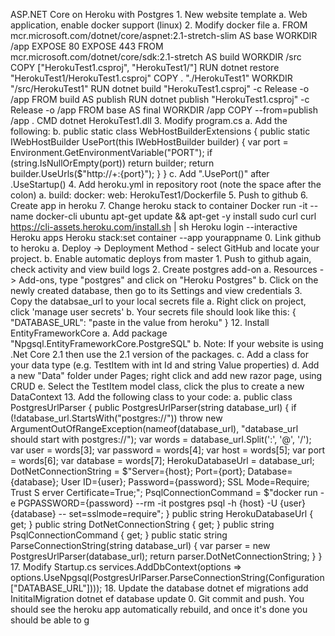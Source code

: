 ---
---
ASP.NET Core on Heroku with Postgres
1.
New website template
a.
Web application, enable docker support (linux)
2.
Modify docker file
a.
FROM mcr.microsoft.com/dotnet/core/aspnet:2.1-stretch-slim AS base
WORKDIR /app
EXPOSE 80
EXPOSE 443
FROM mcr.microsoft.com/dotnet/core/sdk:2.1-stretch AS build
WORKDIR /src
COPY ["HerokuTest1.csproj", "HerokuTest1/"]
RUN dotnet restore "HerokuTest1/HerokuTest1.csproj"
COPY . "./HerokuTest1"
WORKDIR "/src/HerokuTest1"
RUN dotnet build "HerokuTest1.csproj" -c Release -o /app
FROM build AS publish
RUN dotnet publish "HerokuTest1.csproj" -c Release -o /app
FROM base AS final
WORKDIR /app
COPY --from=publish /app .
CMD dotnet HerokuTest1.dll
3.
Modify program.cs
a.
Add the following:
b.
public static class WebHostBuilderExtensions
{
    public static IWebHostBuilder UsePort(this IWebHostBuilder builder)
    {
        var port = Environment.GetEnvironmentVariable("PORT");
        if (string.IsNullOrEmpty(port))
            return builder;
        return builder.UseUrls($"http://+:{port}");
    }
}
c.
Add ".UsePort()" after .UseStartup<Startup>()
4.
Add heroku.yml in repository root (note the space after the colon)
a.
build:
    docker:
        web: HerokuTest1/Dockerfile
5.
Push to github
6.
Create app in heroku
7.
Change heroku stack to container
Docker run -it --name docker-cli ubuntu
apt-get update && apt-get -y install sudo curl
curl 
https://cli-assets.heroku.com/install.sh | sh
Heroku login --interactive
Heroku apps
Heroku stack:set container --app yourappname
0.
Link github to heroku
a.
Deploy -> Deployment Method - select GitHub and locate your project.
b.
Enable automatic deploys from master
1.
Push to github again, check activity and view build logs
2.
Create postgres add-on
a.
Resources -> Add-ons, type "postgres" and click on "Heroku Postgres"
b.
Click on the newly created database, then go to its Settings and view credentials
3.
Copy the databsae_url to your local secrets file
a.
Right click on project, click 'manage user secrets'
b.
Your secrets file should look like this:
{  
  "DATABASE_URL": "paste in the value from heroku"
}
12.
Install EntityFrameworkCore
a.
Add package "Npgsql.EntityFrameworkCore.PostgreSQL"
b.
Note: If your website is using .Net Core 2.1 then use the 2.1 version of the packages. 
c.
Add a class for your data type (e.g. TestItem with int Id and string Value properties)
d.
Add a new "Data" folder under Pages; right click and add new razor page, using CRUD
e.
Select the TestItem model class, click the plus to create a new DataContext
13.
Add the following class to your code:
a.
public class PostgresUrlParser
{
    public PostgresUrlParser(string database_url)
    {
        if (!database_url.StartsWith("postgres://"))
            throw new ArgumentOutOfRangeException(nameof(database_url), "database_url should start with postgres://");
        var words = database_url.Split(':', '@', '/');
        var user = words[3];
        var password = words[4];
        var host = words[5];
        var port = words[6];
        var database = words[7];
        HerokuDatabaseUrl = database_url;
        DotNetConnectionString = $"Server={host}; Port={port}; Database={database}; User ID={user}; Password={password}; SSL Mode=Require; Trust S
erver Certificate=True;";
        PsqlConnectionCommand = $"docker run -e PGPASSWORD={password} --rm -it postgres psql -h {host} -U {user} {database} --
set=sslmode=require";
    }
    public string HerokuDatabaseUrl { get; }
    public string DotNetConnectionString { get; }
    public string PsqlConnectionCommand { get; }
    public static string ParseConnectionString(string database_url)
    {
        var parser = new PostgresUrlParser(database_url);
        return parser.DotNetConnectionString;
    }
}
17.
Modify Startup.cs
services.AddDbContext<DataContext>(options =>
       options.UseNpgsql(PostgresUrlParser.ParseConnectionString(Configuration["DATABASE_URL"])));
18.
Update the database
dotnet ef migrations add InititalMigration
dotnet ef database update
0.
Git commit and push.  You should see the heroku app automatically rebuild, and once it's done you should be able to g